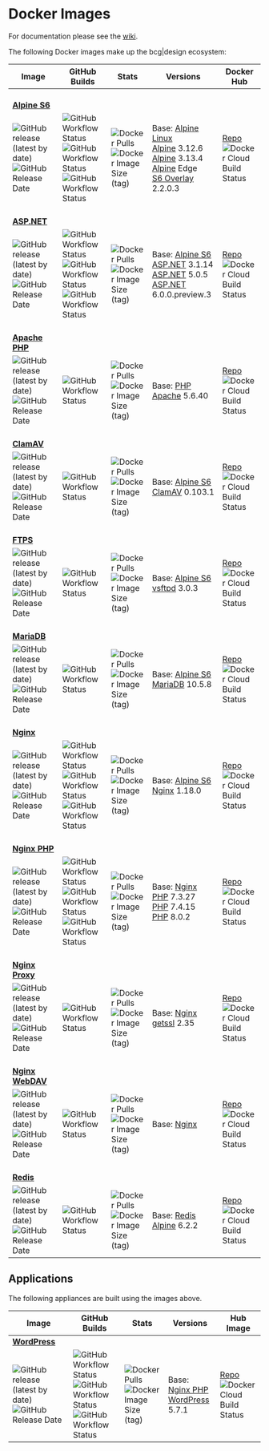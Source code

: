 # Docker Images

For documentation please see the [wiki](https://github.com/bencgreen/docker/wiki).

The following Docker images make up the bcg|design ecosystem:

| Image                                                                                                                                                                                                                     | GitHub Builds                                                                                                                                                                                                                                                                                                                                                                                                                      | Stats                                                                                                                                                                                                     | Versions                                                                                                                                                                                                                                                                           | Docker Hub                                                                                                                                                              |
| ------------------------------------------------------------------------------------------------------------------------------------------------------------------------------------------------------------------------- | ---------------------------------------------------------------------------------------------------------------------------------------------------------------------------------------------------------------------------------------------------------------------------------------------------------------------------------------------------------------------------------------------------------------------------------- | --------------------------------------------------------------------------------------------------------------------------------------------------------------------------------------------------------- | ---------------------------------------------------------------------------------------------------------------------------------------------------------------------------------------------------------------------------------------------------------------------------------- | ----------------------------------------------------------------------------------------------------------------------------------------------------------------------- |
| <br/>[**Alpine S6**](https://github.com/bencgreen/docker-alpine-s6)
| ![GitHub release (latest by date)](https://img.shields.io/github/v/release/bencgreen/docker-alpine-s6)<br/>![GitHub Release Date](https://img.shields.io/github/release-date/bencgreen/docker-alpine-s6?label=when)       | ![GitHub Workflow Status](https://img.shields.io/github/workflow/status/bencgreen/docker-alpine-s6/dev-alpine3_12?label=alpine+3.12&logo=alpine)<br/>![GitHub Workflow Status](https://img.shields.io/github/workflow/status/bencgreen/docker-alpine-s6/dev-alpine3_13?label=alpine+3.13)<br/>![GitHub Workflow Status](https://img.shields.io/github/workflow/status/bencgreen/docker-alpine-s6/dev-alpineedge?label=alpine+edge) | ![Docker Pulls](https://img.shields.io/docker/pulls/bcgdesign/alpine-s6?label=pulls)<br/>![Docker Image Size (tag)](https://img.shields.io/docker/image-size/bcgdesign/alpine-s6/latest?label=size)       | Base: [Alpine Linux](https://github.com/alpinelinux/docker-alpine)<br/>[Alpine](https://alpinelinux.org/) 3.12.6<br/>[Alpine](https://alpinelinux.org/) 3.13.4<br/>[Alpine](https://alpinelinux.org/) Edge<br/>[S6 Overlay](https://github.com/just-containers/s6-overlay) 2.2.0.3 | [Repo](https://hub.docker.com/r/bcgdesign/alpine-s6)<br/>![Docker Cloud Build Status](https://img.shields.io/docker/cloud/build/bcgdesign/alpine-s6?label=docker)       |
| <br/>[**ASP.NET**](https://github.com/bencgreen/docker-aspnet)
| ![GitHub release (latest by date)](https://img.shields.io/github/v/release/bencgreen/docker-aspnet)<br/>![GitHub Release Date](https://img.shields.io/github/release-date/bencgreen/docker-aspnet?label=when)             | ![GitHub Workflow Status](https://img.shields.io/github/workflow/status/bencgreen/docker-aspnet/dev-3_1?label=.NET+Core+3.1)<br/>![GitHub Workflow Status](https://img.shields.io/github/workflow/status/bencgreen/docker-aspnet/dev-5_0?label=.NET+Core+5.0)<br/>![GitHub Workflow Status](https://img.shields.io/github/workflow/status/bencgreen/docker-aspnet/dev-6_0?label=.NET+6.0)                                          | ![Docker Pulls](https://img.shields.io/docker/pulls/bcgdesign/aspnet?label=pulls)<br/>![Docker Image Size (tag)](https://img.shields.io/docker/image-size/bcgdesign/aspnet/latest?label=size)             | Base: [Alpine S6](https://github.com/bencgreen/docker-alpine-s6)<br/>[ASP.NET](https://dotnet.microsoft.com/apps/aspnet) 3.1.14<br/>[ASP.NET](https://dotnet.microsoft.com/apps/aspnet) 5.0.5<br/>[ASP.NET](https://dotnet.microsoft.com/apps/aspnet) 6.0.0.preview.3              | [Repo](https://hub.docker.com/r/bcgdesign/aspnet)<br/>![Docker Cloud Build Status](https://img.shields.io/docker/cloud/build/bcgdesign/aspnet?label=docker)             |
| <br/>[**Apache PHP**](https://github.com/bencgreen/docker-apache-php)
| ![GitHub release (latest by date)](https://img.shields.io/github/v/release/bencgreen/docker-apache-php)<br/>![GitHub Release Date](https://img.shields.io/github/release-date/bencgreen/docker-apache-php?label=when)     | ![GitHub Workflow Status](https://img.shields.io/github/workflow/status/bencgreen/docker-apache-php/dev-5_6?label=PHP+5.6)                                                                                                                                                                                                                                                                                                         | ![Docker Pulls](https://img.shields.io/docker/pulls/bcgdesign/apache-php?label=pulls)<br/>![Docker Image Size (tag)](https://img.shields.io/docker/image-size/bcgdesign/apache-php/latest?label=size)     | Base: [PHP Apache](https://github.com/docker-library/php) 5.6.40                                                                                                                                                                                                                   | [Repo](https://hub.docker.com/r/bcgdesign/apache-php)<br/>![Docker Cloud Build Status](https://img.shields.io/docker/cloud/build/bcgdesign/apache-php?label=docker)     |
| <br/>[**ClamAV**](https://github.com/bencgreen/docker-clamav)
| ![GitHub release (latest by date)](https://img.shields.io/github/v/release/bencgreen/docker-clamav)<br/>![GitHub Release Date](https://img.shields.io/github/release-date/bencgreen/docker-clamav?label=when)             | ![GitHub Workflow Status](https://img.shields.io/github/workflow/status/bencgreen/docker-clamav/dev)                                                                                                                                                                                                                                                                                                                               | ![Docker Pulls](https://img.shields.io/docker/pulls/bcgdesign/clamav?label=pulls)<br/>![Docker Image Size (tag)](https://img.shields.io/docker/image-size/bcgdesign/clamav/latest?label=size)             | Base: [Alpine S6](https://github.com/bencgreen/docker-alpine-s6)<br/>[ClamAV](https://www.clamav.net) 0.103.1                                                                                                                                                                      | [Repo](https://hub.docker.com/r/bcgdesign/clamav)<br/>![Docker Cloud Build Status](https://img.shields.io/docker/cloud/build/bcgdesign/clamav?label=docker)             |
| <br/>[**FTPS**](https://github.com/bencgreen/docker-ftps)
| ![GitHub release (latest by date)](https://img.shields.io/github/v/release/bencgreen/docker-ftps)<br/>![GitHub Release Date](https://img.shields.io/github/release-date/bencgreen/docker-ftps?label=when)                 | ![GitHub Workflow Status](https://img.shields.io/github/workflow/status/bencgreen/docker-ftps/dev)                                                                                                                                                                                                                                                                                                                                 | ![Docker Pulls](https://img.shields.io/docker/pulls/bcgdesign/ftps?label=pulls)<br/>![Docker Image Size (tag)](https://img.shields.io/docker/image-size/bcgdesign/ftps/latest?label=size)                 | Base: [Alpine S6](https://github.com/bencgreen/docker-alpine-s6)<br/>[vsftpd](https://security.appspot.com/vsftpd.html) 3.0.3                                                                                                                                                      | [Repo](https://hub.docker.com/r/bcgdesign/ftps)<br/>![Docker Cloud Build Status](https://img.shields.io/docker/cloud/build/bcgdesign/ftps?label=docker)                 |
| <br/>[**MariaDB**](https://github.com/bencgreen/docker-mariadb)
| ![GitHub release (latest by date)](https://img.shields.io/github/v/release/bencgreen/docker-mariadb)<br/>![GitHub Release Date](https://img.shields.io/github/release-date/bencgreen/docker-mariadb?label=when)           | ![GitHub Workflow Status](https://img.shields.io/github/workflow/status/bencgreen/docker-mariadb/dev)                                                                                                                                                                                                                                                                                                                              | ![Docker Pulls](https://img.shields.io/docker/pulls/bcgdesign/mariadb?label=pulls)<br/>![Docker Image Size (tag)](https://img.shields.io/docker/image-size/bcgdesign/mariadb/latest?label=size)           | Base: [Alpine S6](https://github.com/bencgreen/docker-alpine-s6)<br/>[MariaDB](https://mariadb.org) 10.5.8                                                                                                                                                                         | [Repo](https://hub.docker.com/r/bcgdesign/mariadb)<br/>![Docker Cloud Build Status](https://img.shields.io/docker/cloud/build/bcgdesign/mariadb?label=docker)           |
| <br/>[**Nginx**](https://github.com/bencgreen/docker-nginx)
| ![GitHub release (latest by date)](https://img.shields.io/github/v/release/bencgreen/docker-nginx)<br/>![GitHub Release Date](https://img.shields.io/github/release-date/bencgreen/docker-nginx?label=when)               | ![GitHub Workflow Status](https://img.shields.io/github/workflow/status/bencgreen/docker-nginx/dev-alpine3_12?label=alpine+3.12)<br/>![GitHub Workflow Status](https://img.shields.io/github/workflow/status/bencgreen/docker-nginx/dev-alpine3_13?label=alpine+3.13)<br/>![GitHub Workflow Status](https://img.shields.io/github/workflow/status/bencgreen/docker-nginx/dev-alpineedge?label=alpine+edge)                         | ![Docker Pulls](https://img.shields.io/docker/pulls/bcgdesign/nginx?label=pulls)<br/>![Docker Image Size (tag)](https://img.shields.io/docker/image-size/bcgdesign/nginx/latest?label=size)               | Base: [Alpine S6](https://github.com/bencgreen/docker-alpine-s6)<br/>[Nginx](https://nginx.org/en/) 1.18.0                                                                                                                                                                         | [Repo](https://hub.docker.com/r/bcgdesign/nginx)<br/>![Docker Cloud Build Status](https://img.shields.io/docker/cloud/build/bcgdesign/nginx?label=docker)               |
| <br/>[**Nginx PHP**](https://github.com/bencgreen/docker-nginx-php)
| ![GitHub release (latest by date)](https://img.shields.io/github/v/release/bencgreen/docker-nginx-php)<br/>![GitHub Release Date](https://img.shields.io/github/release-date/bencgreen/docker-nginx-php?label=when)       | ![GitHub Workflow Status](https://img.shields.io/github/workflow/status/bencgreen/docker-nginx-php/dev-7_3?label=PHP+7.3)<br/>![GitHub Workflow Status](https://img.shields.io/github/workflow/status/bencgreen/docker-nginx-php/dev-7_4?label=PHP+7.4)<br/>![GitHub Workflow Status](https://img.shields.io/github/workflow/status/bencgreen/docker-nginx-php/dev-8_0?label=PHP+8.0)                                              | ![Docker Pulls](https://img.shields.io/docker/pulls/bcgdesign/nginx-php?label=pulls)<br/>![Docker Image Size (tag)](https://img.shields.io/docker/image-size/bcgdesign/nginx-php/latest?label=size)       | Base: [Nginx](https://github.com/bencgreen/docker-nginx)<br/>[PHP](https://php.net) 7.3.27<br/>[PHP](https://php.net) 7.4.15<br/>[PHP](https://php.net) 8.0.2                                                                                                                      | [Repo](https://hub.docker.com/r/bcgdesign/nginx-php)<br/>![Docker Cloud Build Status](https://img.shields.io/docker/cloud/build/bcgdesign/nginx-php?label=docker)       |
| <br/>[**Nginx Proxy**](https://github.com/bencgreen/docker-nginx-proxy)
| ![GitHub release (latest by date)](https://img.shields.io/github/v/release/bencgreen/docker-nginx-proxy)<br/>![GitHub Release Date](https://img.shields.io/github/release-date/bencgreen/docker-nginx-proxy?label=when)   | ![GitHub Workflow Status](https://img.shields.io/github/workflow/status/bencgreen/docker-nginx-proxy/dev)                                                                                                                                                                                                                                                                                                                          | ![Docker Pulls](https://img.shields.io/docker/pulls/bcgdesign/nginx-proxy?label=pulls)<br/>![Docker Image Size (tag)](https://img.shields.io/docker/image-size/bcgdesign/nginx-proxy/latest?label=size)   | Base: [Nginx](https://github.com/bencgreen/docker-nginx)<br/>[getssl](https://github.com/srvrco/getssl) 2.35                                                                                                                                                                       | [Repo](https://hub.docker.com/r/bcgdesign/nginx-proxy)<br/>![Docker Cloud Build Status](https://img.shields.io/docker/cloud/build/bcgdesign/nginx-proxy?label=docker)   |
| <br/>[**Nginx WebDAV**](https://github.com/bencgreen/docker-nginx-webdav)
| ![GitHub release (latest by date)](https://img.shields.io/github/v/release/bencgreen/docker-nginx-webdav)<br/>![GitHub Release Date](https://img.shields.io/github/release-date/bencgreen/docker-nginx-webdav?label=when) | ![GitHub Workflow Status](https://img.shields.io/github/workflow/status/bencgreen/docker-nginx-webdav/dev)                                                                                                                                                                                                                                                                                                                         | ![Docker Pulls](https://img.shields.io/docker/pulls/bcgdesign/nginx-webdav?label=pulls)<br/>![Docker Image Size (tag)](https://img.shields.io/docker/image-size/bcgdesign/nginx-webdav/latest?label=size) | Base: [Nginx](https://github.com/bencgreen/docker-webdav)                                                                                                                                                                                                                          | [Repo](https://hub.docker.com/r/bcgdesign/nginx-webdav)<br/>![Docker Cloud Build Status](https://img.shields.io/docker/cloud/build/bcgdesign/nginx-webdav?label=docker) |
| <br/>[**Redis**](https://github.com/bencgreen/docker-redis)
| ![GitHub release (latest by date)](https://img.shields.io/github/v/release/bencgreen/docker-redis)<br/>![GitHub Release Date](https://img.shields.io/github/release-date/bencgreen/docker-redis?label=when)               | ![GitHub Workflow Status](https://img.shields.io/github/workflow/status/bencgreen/docker-redis/dev)                                                                                                                                                                                                                                                                                                                                | ![Docker Pulls](https://img.shields.io/docker/pulls/bcgdesign/redis?label=pulls)<br/>![Docker Image Size (tag)](https://img.shields.io/docker/image-size/bcgdesign/redis/latest?label=size)               | Base: [Redis Alpine](https://github.com/docker-library/redis) 6.2.2                                                                                                                                                                                                                | [Repo](https://hub.docker.com/r/bcgdesign/redis)<br/>![Docker Cloud Build Status](https://img.shields.io/docker/cloud/build/bcgdesign/redis?label=docker)               |

## Applications

The following appliances are built using the images above.

| Image                                                                                                                                                                                                               | GitHub Builds                                                                                                                                                                                                                                                                                                                                                                                  | Stats                                                                                                                                                                                               | Versions                                                                                                    | Hub Image                                                                                                                                                         |
| ------------------------------------------------------------------------------------------------------------------------------------------------------------------------------------------------------------------- | ---------------------------------------------------------------------------------------------------------------------------------------------------------------------------------------------------------------------------------------------------------------------------------------------------------------------------------------------------------------------------------------------- | --------------------------------------------------------------------------------------------------------------------------------------------------------------------------------------------------- | ----------------------------------------------------------------------------------------------------------- | ----------------------------------------------------------------------------------------------------------------------------------------------------------------- |
| [**WordPress**](https://github.com/bencgreen/docker-wordpress)
| ![GitHub release (latest by date)](https://img.shields.io/github/v/release/bencgreen/docker-wordpress)<br/>![GitHub Release Date](https://img.shields.io/github/release-date/bencgreen/docker-wordpress?label=when) | ![GitHub Workflow Status](https://img.shields.io/github/workflow/status/bencgreen/docker-wordpress/dev-php7_3?label=PHP+7.3)<br/>![GitHub Workflow Status](https://img.shields.io/github/workflow/status/bencgreen/docker-wordpress/dev-php7_4?label=PHP+7.4)<br/>![GitHub Workflow Status](https://img.shields.io/github/workflow/status/bencgreen/docker-wordpress/dev-php8_0?label=PHP+8.0) | ![Docker Pulls](https://img.shields.io/docker/pulls/bcgdesign/wordpress?label=pulls)<br/>![Docker Image Size (tag)](https://img.shields.io/docker/image-size/bcgdesign/wordpress/latest?label=size) | Base: [Nginx PHP](https://github.com/bencgreen/docker-nginx-php)<br/>[WordPress](https://wordpress.org) 5.7.1 | [Repo](https://hub.docker.com/r/bcgdesign/wordpress)<br/>![Docker Cloud Build Status](https://img.shields.io/docker/cloud/build/bcgdesign/wordpress?label=docker) |
